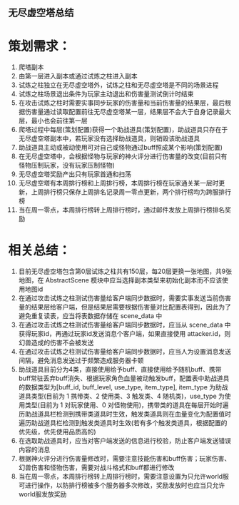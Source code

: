 ## 无尽虚空塔总结

# 策划需求：

1. 爬塔副本
2. 由第一层进入副本或通过试炼之柱进入副本
3. 试炼之柱独立在无尽虚空塔外，试炼之柱和无尽虚空塔是不同的场景进程
4. 试炼之柱场景退出条件为玩家主动退出和伤害量测试倒计时结束
5. 在攻击试炼之柱时需要实事同步玩家的伤害量和当前伤害量的结果层，最后根据伤害量通过读取配置前往无尽虚空塔某一层，结果层不会大于自身记录最大层，最小也会前往第一层
6. 爬塔过程中每层(策划配置)获得一个助战道具(策划配置)，助战道具只存在于无尽虚空塔副本中，若玩家没有选择助战道具，则销毁该助战道具
7. 助战道具主动或被动使用可对自己或怪物通过buff照成某个影响(策划配置)
8. 在无尽虚空塔中，会根据怪物与玩家的神火评分进行伤害量的改变(目前只有怪物压制玩家，没有玩家压制怪物)
9. 无尽虚空塔奖励产出只有玩家首通和扫荡
10. 无尽虚空塔有本周排行榜和上周排行榜，本周排行榜在玩家通关某一层时更新，上周排行榜只保存上周排名记录周一零点更新，两个排行榜均为跨服排行榜
11. 当在周一零点，本周排行榜转上周排行榜时，通过邮件发放上周排行榜排名奖励

# 相关总结：

1. 目前无尽虚空塔包含第0层试炼之柱共有150层，每20层更换一张地图，共9张地图，在 AbstractScene 模块中应当选择副本类型来初始化副本而不应该使用地图id
2. 在通过攻击试炼之柱测试伤害量给客户端同步数据时，需要实事发送当前伤害量的结果层给客户端，但是结果层需要根据伤害量对比配置表得到，因此为了避免重复读表，应当将表数据存储在 scene_data 中
3. 在通过攻击试炼之柱测试伤害量给客户端同步数据时，应当从 scene_data 中获得玩家id，再通过玩家id发送消息个客户端，如果直接使用 attacker.id，则幻兽造成的伤害不会被发送
4. 在通过攻击试炼之柱测试伤害量给客户端同步数据时，应当人为设置消息发送间隔，避免消息发送过于频繁造成服务器卡顿
5. 助战道具目前分为4类，直接使用给予buff、直接使用给予随机buff、携带buff常驻丢弃buff消失、根据玩家角色血量被动触发buff，配置表中助战道具的数据类型为[buff_id, buff_level, use_type, item_type], item_type 为助战道具类型(目前为 1 携带类、2 使用类、3 触发类、4 随机类)，use_type 为使用类型(目前为 1 对玩家使用、0 对怪物使用)，携带类的道具在每层开始时遍历助战道具栏检测到携带类道具时生效，触发类道具则在血量变化为配置值时遍历助战道具栏检测到触发类道具时生效(若有多个触发类道具，根据配置的优先级，优先使用品质高的)
6. 在选取助战道具时，应当对客户端发送的信息进行校验，防止客户端发送错误内容的消息
7. 根据神火评分进行伤害量修改时，需要注意技能伤害和buff伤害；玩家伤害、幻兽伤害和怪物伤害，需要对战斗格式和buff都进行修改
8. 当在周一零点，本周排行榜转上周排行榜时，需要注意设置为只允许world服可进行操作，以防排行榜被多个服务器多次修改，奖励发放时也应当只允许world服发放奖励
